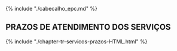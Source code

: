 {% include "./cabecalho_epc.md" %}
## PRAZOS DE ATENDIMENTO DOS SERVIÇOS

{% include "./chapter-tr-servicos-prazos-HTML.html" %}

